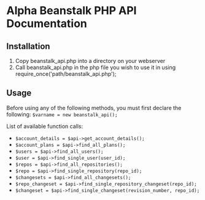 # Alpha Beanstalk PHP API Documentation #

## Installation ##
1. Copy beanstalk_api.php into a directory on your webserver
2. Call beanstalk_api.php in the php file you wish to use it in using require\_once('path/beanstalk_api.php');

## Usage ##
Before using any of the following methods, you must first declare the following:
	`$varname = new beanstalk_api();`

List of available function calls:

* `$account_details = $api->get_account_details();`
* `$account_plans = $api->find_all_plans();`
* `$users = $api->find_all_users();`
* `$user = $api->find_single_user(user_id);`
* `$repos = $api->find_all_repositories();`
* `$repo = $api->find_single_repository(repo_id);`
* `$changesets = $api->find_all_changesets();`
* `$repo_changeset = $api->find_single_repository_changeset(repo_id);`
* `$changeset = $api->find_single_changeset(revision_number, repo_id);`